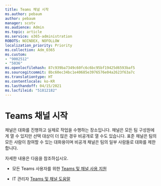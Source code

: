 ```yaml
---
title: Teams 채널 시작
ms.author: pebaum
author: pebaum
manager: scotv
ms.audience: Admin
ms.topic: article
ms.service: o365-administration
ROBOTS: NOINDEX, NOFOLLOW
localization_priority: Priority
ms.collection: Adm_O365
ms.custom:
- "9002512"
- "5036"
ms.openlocfilehash: 87c939ba7349c60fc6c6bc95bf19425d6593baf5
ms.sourcegitcommit: 8bc60ec34bc1e40685e3976576e04a2623f63a7c
ms.translationtype: HT
ms.contentlocale: ko-KR
ms.lasthandoff: 04/15/2021
ms.locfileid: "51812182"
---
```

# <a name="get-started-with-teams-channels"></a>Teams 채널 시작

채널은 대화를 진행하고 실제로 작업을 수행하는 장소입니다. 채널은 모든 팀 구성원에게 열 수 있지만 선택 대상이 더 많은 경우 비공개로 열 수도 있습니다. 표준 채널은 팀의 모든 사람이 참여할 수 있는 대화용이며 비공개 채널은 팀의 일부 사람들로 대화를 제한합니다.

자세한 내용은 다음을 참조하십시오.

- 모든 Teams 사용자를 위한 [Teams 및 채널 사용 지원](https://support.office.com/article/teams-and-channels-df38ae23-8f85-46d3-b071-cb11b9de5499)

- IT 관리자 [Teams 및 채널 도움말](https://docs.microsoft.com/microsoftteams/teams-channels-overview) 
